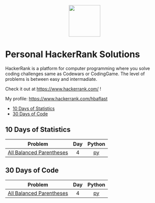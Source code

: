 <p align="center">
    <a href="https://www.hackerrank.com/">
        <img height=100 src="https://miro.medium.com/max/5522/1*JhV105AX1GNhHhqc8ZunEg.png">
    </a>
</p>

# Personal HackerRank Solutions

HackerRank is a platform for computer programming where you solve coding challenges same as Codewars or CodingGame. The level of problems is between easy and intermadiate.

Check it out at https://www.hackerrank.com/ !

My profile: https://www.hackerrank.com/hbaflast

* [10 Days of Statistics](#10-days-of-statistics)
* [30 Days of Code](#30-days-of-code)


## 10 Days of Statistics

| Problem | Day | Python |
|---------|:----------:|:------:|
| [All Balanced Parentheses](https://www.codewars.com/kata/5426d7a2c2c7784365000783) | 4 | [py](All%20Balanced%20Parentheses/solution.py) |

## 30 Days of Code

| Problem | Day | Python |
|---------|:----------:|:------:|
| [All Balanced Parentheses](https://www.codewars.com/kata/5426d7a2c2c7784365000783) | 4 | [py](All%20Balanced%20Parentheses/solution.py) |
